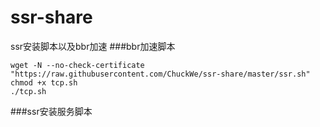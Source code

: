 # ssr-share
ssr安装脚本以及bbr加速
###bbr加速脚本
```shell
wget -N --no-check-certificate "https://raw.githubusercontent.com/ChuckWe/ssr-share/master/ssr.sh"
chmod +x tcp.sh
./tcp.sh
```
###ssr安装服务脚本
```shell
```

